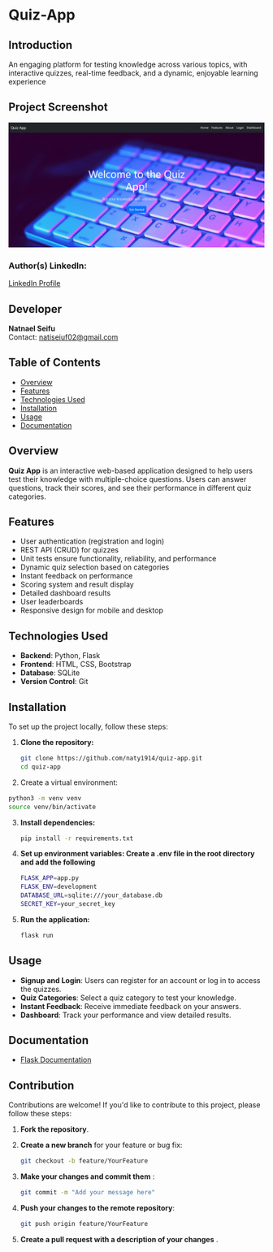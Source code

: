 # Quiz-App

## Introduction
An engaging platform for testing knowledge across various topics,
with interactive quizzes, real-time feedback, and a dynamic, enjoyable
learning experience

## Project Screenshot
<img src="app/static/images/landingpage.png">

### Author(s) LinkedIn:
<p>
    <a href="https://www.linkedin.com/in/natnael-seifu/">LinkedIn Profile</a>
</p>

## Developer
<p>
    <strong>Natnael Seifu</strong><br>
    Contact: <a href="mailto:natiseifu02@gmail.com.com">natiseiuf02@gmail.com</a>
</p>

## Table of Contents
- [Overview](#overview)
- [Features](#features)
- [Technologies Used](#technologies-used)
- [Installation](#installation)
- [Usage](#usage)
- [Documentation](#documentation)



## Overview
**Quiz App** is an interactive web-based application designed to help users test their knowledge with multiple-choice questions. Users can answer questions, track their scores, and see their performance in different quiz categories.

## Features
- User authentication (registration and login)
- REST API (CRUD) for quizzes
- Unit tests ensure functionality, reliability, and performance
- Dynamic quiz selection based on categories
- Instant feedback on performance
- Scoring system and result display
- Detailed dashboard results
- User leaderboards
- Responsive design for mobile and desktop


## Technologies Used
- **Backend**: Python, Flask
- **Frontend**: HTML, CSS, Bootstrap
- **Database**: SQLite
- **Version Control**: Git

## Installation
To set up the project locally, follow these steps:

1. **Clone the repository:**
   ```bash
   git clone https://github.com/naty1914/quiz-app.git
   cd quiz-app
 2. Create a virtual environment:

   ```bash
   python3 -m venv venv
   source venv/bin/activate
   ```

3. **Install dependencies:**
   ```bash
   pip install -r requirements.txt
   ```

4. **Set up environment variables: Create a .env file in the root directory and add the following**
   ```bash
   FLASK_APP=app.py
   FLASK_ENV=development
   DATABASE_URL=sqlite:///your_database.db
   SECRET_KEY=your_secret_key
   ```

5. **Run the application:**
   ```bash
   flask run
   ```

## Usage
- **Signup and Login**: Users can register for an account or log in to access the quizzes.
- **Quiz Categories**: Select a quiz category to test your knowledge.
- **Instant Feedback**: Receive immediate feedback on your answers.
- **Dashboard**: Track your performance and view detailed results.


## Documentation
- [Flask Documentation](https://flask.palletsprojects.com/en/2.2.x/)

## Contribution
Contributions are welcome! If you'd like to contribute to this project, please follow these steps:

1. **Fork the repository**.
2. **Create a new branch** for your feature or bug fix:
   ```bash
   git checkout -b feature/YourFeature
   ```
3. **Make your changes and commit them** :
   ```bash
   git commit -m "Add your message here"


4. **Push your changes to the remote repository**:
   ```bash
   git push origin feature/YourFeature
   ```

5. **Create a pull request with a description of your changes** .
